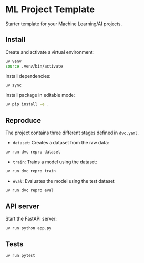 # ML Project Template

Starter template for your Machine Learning/AI projects.

## Install

Create and activate a virtual environment:

```bash
uv venv
source .venv/bin/activate
```

Install dependencies:

```bash
uv sync
```

Install package in editable mode:

```bash
uv pip install -e .
```

## Reproduce

The project contains three different stages defined in `dvc.yaml`.

- `dataset`: Creates a dataset from the raw data:

```bash
uv run dvc repro dataset
```

- `train`: Trains a model using the dataset:

```bash
uv run dvc repro train
```

- `eval`: Evaluates the model using the test dataset:

```bash
uv run dvc repro eval
```

## API server

Start the FastAPI server:

```bash
uv run python app.py
```

## Tests

```bash
uv run pytest
```